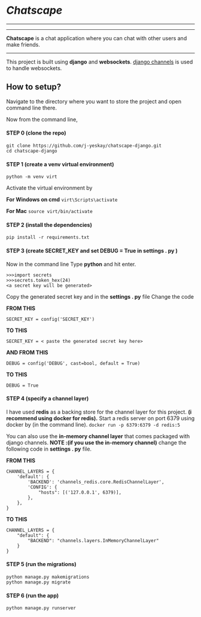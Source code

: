 # *Chatscape*
---
---
**Chatscape** is a chat application where you can chat with other users and make friends.
___
This project is built using **django** and **websockets**. [django channels](https://github.com/django/channels) is used to handle websockets.

## How to setup?

Navigate to the directory where you want to store the project and open command line there.

Now from the command line,

#### STEP 0 (clone the repo)
```
git clone https://github.com/j-yeskay/chatscape-django.git
cd chatscape-django
```

#### STEP 1 (create a venv virtual environment)
``python -m venv virt``

Activate the virtual environment by

**For Windows on cmd**
``virt\Scripts\activate``

**For Mac**
``source virt/bin/activate``

#### STEP 2 (install the dependencies)
``pip install -r requirements.txt``

#### STEP 3 (create SECRET_KEY and set DEBUG = True in settings . py )

Now in the command line
Type **python** and hit enter.
```
>>>import secrets
>>>secrets.token_hex(24)
<a secret key will be generated>
```
Copy the generated secret key and in the **settings . py** file
Change the code

**FROM THIS**
```
SECRET_KEY = config('SECRET_KEY')
```

**TO THIS**
```
SECRET_KEY = < paste the generated secret key here>
```

**AND FROM THIS**
```
DEBUG = config('DEBUG', cast=bool, default = True)
```

**TO THIS**
```
DEBUG = True
```

#### STEP 4 (specify a channel layer)

I have used **redis** as a backing store for the channel layer for this project. 
**(i recommend using docker  for redis).**
Start a redis server on port 6379 using docker by (in the command line).
``docker run -p 6379:6379 -d redis:5``

You can also use the **in-memory channel layer** that comes packaged with django channels.
**NOTE :(if you use the in-memory channel)**
change the following code in **settings . py** file.

**FROM THIS**
```
CHANNEL_LAYERS = {
    'default': {
        'BACKEND': 'channels_redis.core.RedisChannelLayer',
        'CONFIG': {
            "hosts": [('127.0.0.1', 6379)],
        },
    },
}
```
**TO THIS**
```
CHANNEL_LAYERS = {
    "default": {
        "BACKEND": "channels.layers.InMemoryChannelLayer"
    }
}
```

#### STEP 5 (run the migrations)
```
python manage.py makemigrations
python manage.py migrate
```

#### STEP 6 (run the app)
```
python manage.py runserver
```














